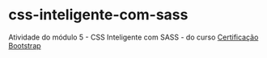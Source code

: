 # css-inteligente-com-sass

Atividade do módulo 5 - CSS Inteligente com SASS - do curso [Certificação Bootstrap](http://www.certificacaobootstrap.com.br/)
